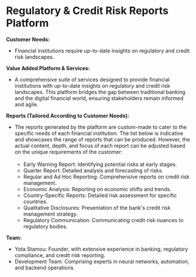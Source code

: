 # Regulatory & Credit Risk Reports Platform

**Customer Needs:**
* Financial institutions require up-to-date insights on regulatory and credit risk landscapes.

**Value Added Platform & Services:**
* A comprehensive suite of services designed to provide financial institutions with up-to-date insights on regulatory and credit risk landscapes. This platform bridges the gap between traditional banking and the digital financial world, ensuring stakeholders remain informed and agile.

**Reports (Tailored According to Customer Needs):**
* The reports generated by the platform are custom-made to cater to the specific needs of each financial institution. The list below is indicative and showcases the range of reports that can be produced. However, the actual content, depth, and focus of each report can be adjusted based on the unique requirements of the customer:<br><br>
  * Early Warning Report: Identifying potential risks at early stages.
  * Quarter Report: Detailed analysis and forecasting of risks.
  * Regular and Ad Hoc Reporting: Comprehensive reports on credit risk management.
  * Economic Analysis: Reporting on economic shifts and trends.
  * Country-Specific Reports: Detailed risk assessment for specific countries.
  * Qualitative Disclosures: Presentation of the bank's credit risk management strategy.
  * Regulatory Communication: Communicating credit risk nuances to regulatory bodies.

**Team:**
* Yota Stamou: Founder, with extensive experience in banking, regulatory compliance, and credit risk reporting.
* Development Team: Comprising experts in neural networks, automation, and backend operations.
